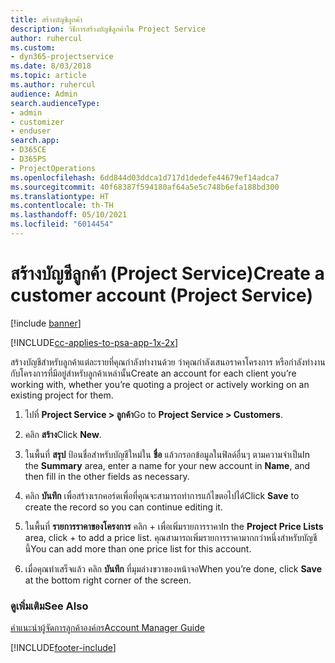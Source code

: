 ```yaml
---
title: สร้างบัญชีลูกค้า
description: วิธีการสร้างบัญชีลูกค้าใน Project Service
author: ruhercul
ms.custom:
- dyn365-projectservice
ms.date: 8/03/2018
ms.topic: article
ms.author: ruhercul
audience: Admin
search.audienceType:
- admin
- customizer
- enduser
search.app:
- D365CE
- D365PS
- ProjectOperations
ms.openlocfilehash: 6dd844d03ddca1d717d1dedefe44679ef14adca7
ms.sourcegitcommit: 40f68387f594180af64a5e5c748b6efa188bd300
ms.translationtype: HT
ms.contentlocale: th-TH
ms.lasthandoff: 05/10/2021
ms.locfileid: "6014454"
---
```

# <a name="create-a-customer-account-project-service"></a><span data-ttu-id="8f218-103">สร้างบัญชีลูกค้า (Project Service)</span><span class="sxs-lookup"><span data-stu-id="8f218-103">Create a customer account (Project Service)</span></span>

[!include [banner](../includes/psa-now-project-operations.md)]

[!INCLUDE[cc-applies-to-psa-app-1x-2x](../includes/cc-applies-to-psa-app-1x-2x.md)]

<span data-ttu-id="8f218-104">สร้างบัญชีสำหรับลูกค้าแต่ละรายที่คุณกำลังทำงานด้วย ว่าคุณกำลังเสนอราคาโครงการ หรือกำลังทำงานกับโครงการที่มีอยู่สำหรับลูกค้าเหล่านั้น</span><span class="sxs-lookup"><span data-stu-id="8f218-104">Create an account for each client you’re working with, whether you’re quoting a project or actively working on an existing project for them.</span></span>  
  
1.  <span data-ttu-id="8f218-105">ไปที่ **Project Service > ลูกค้า**</span><span class="sxs-lookup"><span data-stu-id="8f218-105">Go to **Project Service > Customers**.</span></span>  
  
2.  <span data-ttu-id="8f218-106">คลิก **สร้าง**</span><span class="sxs-lookup"><span data-stu-id="8f218-106">Click **New**.</span></span>  
  
3.  <span data-ttu-id="8f218-107">ในพื้นที่ **สรุป** ป้อนชื่อสำหรับบัญชีใหม่ใน **ชื่อ** แล้วกรอกข้อมูลในฟิลด์อื่นๆ ตามความจำเป็น</span><span class="sxs-lookup"><span data-stu-id="8f218-107">In the **Summary** area, enter a name for your new account in **Name**, and then fill in the other fields as necessary.</span></span>  
  
4.  <span data-ttu-id="8f218-108">คลิก **บันทึก** เพื่อสร้างเรกคอร์ดเพื่อที่คุณจะสามารถทำการแก้ไขตอไปได้</span><span class="sxs-lookup"><span data-stu-id="8f218-108">Click **Save** to create the record so you can continue editing it.</span></span>  
  
5.  <span data-ttu-id="8f218-109">ในพื้นที่ **รายการราคาของโครงการ** คลิก + เพื่อเพิ่มรายการราคา</span><span class="sxs-lookup"><span data-stu-id="8f218-109">In the **Project Price Lists** area, click + to add a price list.</span></span> <span data-ttu-id="8f218-110">คุณสามารถเพิ่มรายการราคามากกว่าหนึ่งสำหรับบัญชีนี้</span><span class="sxs-lookup"><span data-stu-id="8f218-110">You can add more than one price list for this account.</span></span>  
  
6.  <span data-ttu-id="8f218-111">เมื่อคุณทำเสร็จแล้ว คลิก **บันทึก** ที่มุมล่างขวาของหน้าจอ</span><span class="sxs-lookup"><span data-stu-id="8f218-111">When you’re done, click **Save** at the bottom right corner of the screen.</span></span>  
  
### <a name="see-also"></a><span data-ttu-id="8f218-112">ดูเพิ่มเติม</span><span class="sxs-lookup"><span data-stu-id="8f218-112">See Also</span></span>  
 [<span data-ttu-id="8f218-113">คำแนะนำผู้จัดการลูกค้าองค์กร</span><span class="sxs-lookup"><span data-stu-id="8f218-113">Account Manager Guide</span></span>](../psa/account-manager-guide.md)


[!INCLUDE[footer-include](../includes/footer-banner.md)]